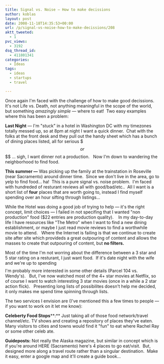 ```yaml
---
title: Signal vs. Noise — How to make decissions
author: koblas
layout: post
date: 2008-11-18T14:35:53+00:00
url: /p/signal-vs-noise-how-to-make-decissions/208
aktt_tweeted:
  - 1
pvc_views:
  - 3192
dsq_thread_id:
  - 411801341
categories:
  - Ideas
tags:
  - ideas
  - startups
  - travel

---
```

Once again I'm faced with the challenge of how to make good decissions.  It's not Life vs. Death, not anything meaningful in the scope of the world, but something _amazingly simple_ &#8212; where to eat!  Two easy examples where this has been a problem:

**Last Night** &#8212; I'm "stuck" in a hotel in Washington DC with my timezones totally messed up, so at 8pm at night I want a quick dinner.  Chat with the folks at the front desk and they pull out the handy sheet which has a bunch of dining places listed, all for serious $$$ or $$$$ ... sigh, I want dinner not a production.   Now I'm down to wandering the neighborhood to find food.

**This summer &#8212;** Was picking up the family at the trainstation in Roseville (near Sacramento) around dinner time.  Since we don't live in the area, go to yelp to find food... ha!  This is a pure signal vs. noise problem.  I'm faced with hundreded of resturant reviews all with good/bad/etc..  All I want is a short list of **four** places that are worth going to, instead I find myself spending over an hour sifting through listings...

While the Hotel was doing a good job of trying to help &#8212; it's the right concept, limit choices &#8212; I failed in not specifing that I wanted "non production" food ($22 entries are production quality).    In my day-to-day life I have resources like "The Metro" when I want to find a new dining establishment, or maybe I just read movie reviews to find a worthwhile movie to attend.   Where the Internet is failing is that we continue to create site after site which provideds a great outpouring of content and allows the masses to create that outpouring of content, but **no filters.**

Most of the time I'm not worring about the difference between a 3 star and 5 star rating on a resturant, I just want food.  If it's date night with the wife and we're up to spending $$$$ I'm probably more interested in some other details (Parcel 104 vs. Wendy's).   But, I've now watched most of the 4+ star movies at Netflix, so of course I want to watch interesting 3 star movies (once in a while a 2 star action flick).   Presenting long lists of possibilites doesn't help me decided, it only makes me spend time spinning through lists.

The two services I envision are (I've mentioned this a few times to people &#8212; if you want to work on it let me know):

**Celeberty Food Stops****:** Just taking all of those food network/travel channel/etc. TV shows and creating a repository of places they've eaten.  Many visitors to cities and towns would find it "fun" to eat where Rachel Ray or some other celeb ate.

**Guideposts:** Not really the Alaska magazine, but similar in concept which is if you're around HERE (Sacramento) here's 4 places to go eat/visit.  But, designed more along a travel route rather than a singular destination.  Make it easy, enter a google map and it'll create a guide book...
